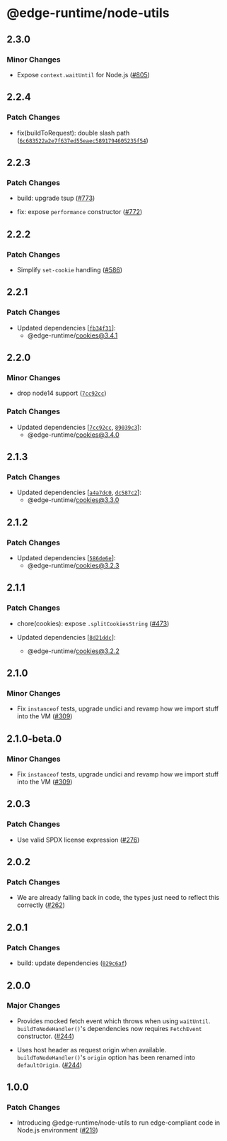 # @edge-runtime/node-utils

## 2.3.0

### Minor Changes

- Expose `context.waitUntil` for Node.js ([#805](https://github.com/vercel/edge-runtime/pull/805))

## 2.2.4

### Patch Changes

- fix(buildToRequest): double slash path ([`6c683522a2e7f637ed55eaec5891794605235f54`](https://github.com/vercel/edge-runtime/commit/6c683522a2e7f637ed55eaec5891794605235f54))

## 2.2.3

### Patch Changes

- build: upgrade tsup ([#773](https://github.com/vercel/edge-runtime/pull/773))

- fix: expose `performance` constructor ([#772](https://github.com/vercel/edge-runtime/pull/772))

## 2.2.2

### Patch Changes

- Simplify `set-cookie` handling ([#586](https://github.com/vercel/edge-runtime/pull/586))

## 2.2.1

### Patch Changes

- Updated dependencies [[`fb34f31`](https://github.com/vercel/edge-runtime/commit/fb34f3172cf5f32c8e70151c2dcfdc5913ac8b8c)]:
  - @edge-runtime/cookies@3.4.1

## 2.2.0

### Minor Changes

- drop node14 support ([`7cc92cc`](https://github.com/vercel/edge-runtime/commit/7cc92ccd190c2d96483202d9f2e1a523778d1f48))

### Patch Changes

- Updated dependencies [[`7cc92cc`](https://github.com/vercel/edge-runtime/commit/7cc92ccd190c2d96483202d9f2e1a523778d1f48), [`89039c3`](https://github.com/vercel/edge-runtime/commit/89039c3680f9fbef9b83af4b56d94bd3d1cf4253)]:
  - @edge-runtime/cookies@3.4.0

## 2.1.3

### Patch Changes

- Updated dependencies [[`a4a7dc0`](https://github.com/vercel/edge-runtime/commit/a4a7dc09e4ba2debc9d336ca5fca03fea0c60248), [`dc587c2`](https://github.com/vercel/edge-runtime/commit/dc587c27e71cc9f717c9c58de85663156eab914b)]:
  - @edge-runtime/cookies@3.3.0

## 2.1.2

### Patch Changes

- Updated dependencies [[`586de6e`](https://github.com/vercel/edge-runtime/commit/586de6e7bc7bb18121ed2853a4598077a46a21cf)]:
  - @edge-runtime/cookies@3.2.3

## 2.1.1

### Patch Changes

- chore(cookies): expose `.splitCookiesString` ([#473](https://github.com/vercel/edge-runtime/pull/473))

- Updated dependencies [[`8d21ddc`](https://github.com/vercel/edge-runtime/commit/8d21ddc0dd9d37abb02a902f69c3902469a22a68)]:
  - @edge-runtime/cookies@3.2.2

## 2.1.0

### Minor Changes

- Fix `instanceof` tests, upgrade undici and revamp how we import stuff into the VM ([#309](https://github.com/vercel/edge-runtime/pull/309))

## 2.1.0-beta.0

### Minor Changes

- Fix `instanceof` tests, upgrade undici and revamp how we import stuff into the VM ([#309](https://github.com/vercel/edge-runtime/pull/309))

## 2.0.3

### Patch Changes

- Use valid SPDX license expression ([#276](https://github.com/vercel/edge-runtime/pull/276))

## 2.0.2

### Patch Changes

- We are already falling back in code, the types just need to reflect this correctly ([#262](https://github.com/vercel/edge-runtime/pull/262))

## 2.0.1

### Patch Changes

- build: update dependencies ([`029c6af`](https://github.com/vercel/edge-runtime/commit/029c6afe2b1a56a1c105663de6b0d6715a7b4f0a))

## 2.0.0

### Major Changes

- Provides mocked fetch event which throws when using `waitUntil`. `buildToNodeHandler()`'s dependencies now requires `FetchEvent` constructor. ([#244](https://github.com/vercel/edge-runtime/pull/244))

- Uses host header as request origin when available. `buildToNodeHandler()`'s `origin` option has been renamed into `defaultOrigin`. ([#244](https://github.com/vercel/edge-runtime/pull/244))

## 1.0.0

### Patch Changes

- Introducing @edge-runtime/node-utils to run edge-compliant code in Node.js environment ([#219](https://github.com/vercel/edge-runtime/pull/219))
